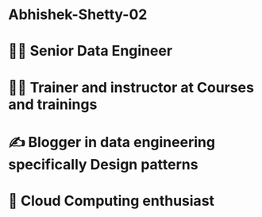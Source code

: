 # Abhishek-Shetty-02

# 👨‍💻 Senior Data Engineer

# 👨‍🏫 Trainer and instructor at Courses and trainings

# ✍️ Blogger in data engineering specifically Design patterns

# 🤩 Cloud Computing enthusiast

